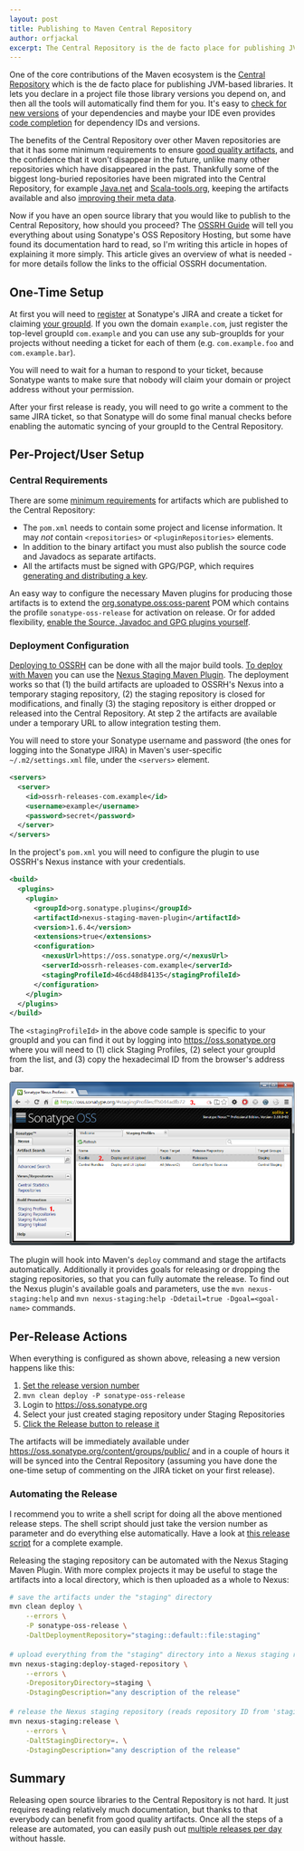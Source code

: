 ```yaml
---
layout: post
title: Publishing to Maven Central Repository
author: orfjackal
excerpt: The Central Repository is the de facto place for publishing JVM-based open source libraries. Publishing your own libraries there is not hard and it will benefit your users.
---
```


One of the core contributions of the Maven ecosystem is the [Central Repository](http://central.sonatype.org/) which is the de facto place for publishing JVM-based libraries. It lets you declare in a project file those library versions you depend on, and then all the tools will automatically find them for you. It's easy to [check for new versions](http://mojo.codehaus.org/versions-maven-plugin/) of your dependencies and maybe your IDE even provides [code completion](https://www.jetbrains.com/idea/features/build_tools.html) for dependency IDs and versions.

The benefits of the Central Repository over other Maven repositories are that it has some minimum requirements to ensure [good quality artifacts](http://blog.sonatype.com/2010/01/nexus-oss-ecosystem/), and the confidence that it won't disappear in the future, unlike many other repositories which have disappeared in the past. Thankfully some of the biggest long-buried repositories have been migrated into the Central Repository, for example [Java.net](http://blog.sonatype.com/2010/02/java-net-maven-repository-rescue-mission-on-march-5th/) and [Scala-tools.org](http://blog.sonatype.com/2012/02/scala-artifacts-now-on-central/), keeping the artifacts available and also [improving their meta data](http://blog.sonatype.com/2011/08/java-net-moves-to-central/).

Now if you have an open source library that you would like to publish to the Central Repository, how should you proceed? The [OSSRH Guide](http://central.sonatype.org/pages/ossrh-guide.html) will tell you everything about using Sonatype's OSS Repository Hosting, but some have found its documentation hard to read, so I'm writing this article in hopes of explaining it more simply. This article gives an overview of what is needed - for more details follow the links to the official OSSRH documentation.


## One-Time Setup ##

At first you will need to [register](http://central.sonatype.org/pages/ossrh-guide.html#initial-setup) at Sonatype's JIRA and create a ticket for claiming [your groupId](http://central.sonatype.org/pages/choosing-your-coordinates.html). If you own the domain `example.com`, just register the top-level groupId `com.example` and you can use any sub-groupIds for your projects without needing a ticket for each of them (e.g. `com.example.foo` and `com.example.bar`).

You will need to wait for a human to respond to your ticket, because Sonatype wants to make sure that nobody will claim your domain or project address without your permission.

After your first release is ready, you will need to go write a comment to the same JIRA ticket, so that Sonatype will do some final manual checks before enabling the automatic syncing of your groupId to the Central Repository.


## Per-Project/User Setup ##

### Central Requirements ###

There are some [minimum requirements](http://central.sonatype.org/pages/requirements.html) for artifacts which are published to the Central Repository:

* The `pom.xml` needs to contain some project and license information. It may *not* contain `<repositories>` or `<pluginRepositories>` elements.
* In addition to the binary artifact you must also publish the source code and Javadocs as separate artifacts.
* All the artifacts must be signed with GPG/PGP, which requires [generating and distributing a key](http://central.sonatype.org/pages/working-with-pgp-signatures.html).

An easy way to configure the necessary Maven plugins for producing those artifacts is to extend the [org.sonatype.oss:oss-parent](http://search.maven.org/#search%7Cgav%7C1%7Cg%3A%22org.sonatype.oss%22%20AND%20a%3A%22oss-parent%22) POM which contains the profile `sonatype-oss-release` for activation on release. Or for added flexibility, [enable the Source, Javadoc and GPG plugins yourself](http://central.sonatype.org/pages/apache-maven.html#javadoc-and-sources-attachments).


### Deployment Configuration ###

[Deploying to OSSRH](http://central.sonatype.org/pages/ossrh-guide.html#deployment) can be done with all the major build tools. [To deploy with Maven](http://central.sonatype.org/pages/apache-maven.html) you can use the [Nexus Staging Maven Plugin](http://books.sonatype.com/nexus-book/reference/staging-sect-deployment.html). The deployment works so that (1) the build artifacts are uploaded to OSSRH's Nexus into a temporary staging repository, (2) the staging repository is closed for modifications, and finally (3) the staging repository is either dropped or released into the Central Repository. At step 2 the artifacts are available under a temporary URL to allow integration testing them.

You will need to store your Sonatype username and password (the ones for logging into the Sonatype JIRA) in Maven's user-specific `~/.m2/settings.xml` file, under the `<servers>` element.

```xml
<servers>
  <server>
    <id>ossrh-releases-com.example</id>
    <username>example</username>
    <password>secret</password>
  </server>
</servers>
```

In the project's `pom.xml` you will need to configure the plugin to use OSSRH's Nexus instance with your credentials.

```xml
<build>
  <plugins>
    <plugin>
      <groupId>org.sonatype.plugins</groupId>
      <artifactId>nexus-staging-maven-plugin</artifactId>
      <version>1.6.4</version>
      <extensions>true</extensions>
      <configuration>
        <nexusUrl>https://oss.sonatype.org/</nexusUrl>
        <serverId>ossrh-releases-com.example</serverId>
        <stagingProfileId>46cd48d84135</stagingProfileId>
      </configuration>
    </plugin>
  </plugins>
</build>
```

The `<stagingProfileId>` in the above code sample is specific to your groupId and you can find it out by logging into <https://oss.sonatype.org> where you will need to (1) click Staging Profiles, (2) select your groupId from the list, and (3) copy the hexadecimal ID from the browser's address bar.

![How to find your stagingProfileId](/img/publishing-to-maven-central-repository/staging-profile-id.png)

The plugin will hook into Maven's `deploy` command and stage the artifacts automatically. Additionally it provides goals for releasing or dropping the staging repositories, so that you can fully automate the release. To find out the Nexus plugin's available goals and parameters, use the `mvn nexus-staging:help` and `mvn nexus-staging:help -Ddetail=true -Dgoal=<goal-name>` commands.


## Per-Release Actions ##

When everything is configured as shown above, releasing a new version happens like this:

1. [Set the release version number](http://mojo.codehaus.org/versions-maven-plugin/set-mojo.html)
2. `mvn clean deploy -P sonatype-oss-release`
3. Login to <https://oss.sonatype.org>
4. Select your just created staging repository under Staging Repositories
5. [Click the Release button to release it](http://central.sonatype.org/pages/releasing-the-deployment.html)

The artifacts will be immediately available under <https://oss.sonatype.org/content/groups/public/> and in a couple of hours it will be synced into the Central Repository (assuming you have done the one-time setup of commenting on the JIRA ticket on your first release).


### Automating the Release ###

I recommend you to write a shell script for doing all the above mentioned release steps. The shell script should just take the version number as parameter and do everything else automatically. Have a look at [this release script](https://github.com/orfjackal/retrolambda/tree/master/scripts) for a complete example.

Releasing the staging repository can be automated with the Nexus Staging Maven Plugin. With more complex projects it may be useful to stage the artifacts into a local directory, which is then uploaded as a whole to Nexus:

```bash
# save the artifacts under the "staging" directory
mvn clean deploy \
    --errors \
    -P sonatype-oss-release \
    -DaltDeploymentRepository="staging::default::file:staging"

# upload everything from the "staging" directory into a Nexus staging repository
mvn nexus-staging:deploy-staged-repository \
    --errors \
    -DrepositoryDirectory=staging \
    -DstagingDescription="any description of the release"

# release the Nexus staging repository (reads repository ID from 'staging/*.properties' under altStagingDirectory, as generated by deploy-staged-repository)
mvn nexus-staging:release \
    --errors \
    -DaltStagingDirectory=. \
    -DstagingDescription="any description of the release"
```


## Summary ##

Releasing open source libraries to the Central Repository is not hard. It just requires reading relatively much documentation, but thanks to that everybody can benefit from good quality artifacts. Once all the steps of a release are automated, you can easily push out [multiple releases per day](https://github.com/solita/datatree#version-history) without hassle.
